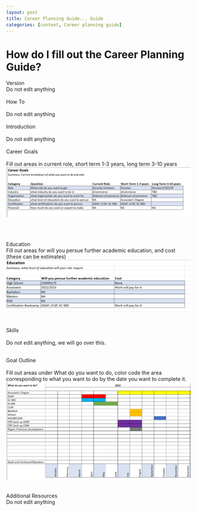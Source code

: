 ```yaml
---
layout: post
title: Career Planning Guide... Guide
categories: [content, Career planning guide]
---
```


# How do I fill out the Career Planning Guide?
Version	<BR />
Do not edit anything<BR /><BR />
How To<BR />	
Do not edit anything<BR /><BR />
Introduction<BR />	
Do not edit anything<BR /><BR />
Career Goals<BR />	
Fill out areas in current role, short term 1-3 years, long term 3-10 years<BR />
<IMG SRC="https://raw.githubusercontent.com/bvoris/bvoris.github.io/main/assets/image/careerguidegoals.png">

<BR /><BR />

Education<BR />	
Fill out areas for will you persue further academic education, and cost (these can be estimates)<BR />
<IMG SRC="https://raw.githubusercontent.com/bvoris/bvoris.github.io/main/assets/image/careerguideeducation.png">
<BR /><BR />

Skills<BR />	
Do not edit anything, we will go over this.<BR /><BR />

Goal Outline<BR />	
Fill out areas under What do you want to do, color code the area corresponding to what you want to do by the date you want to complete it.<BR />
<IMG SRC="https://raw.githubusercontent.com/bvoris/bvoris.github.io/main/assets/image/careerguide%20goaloutline.png">
<BR /><BR />

Additional Resources<BR />
Do not edit anything<BR />

